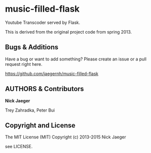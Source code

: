 # music-filled-flask

Youtube Transcoder served by Flask.

This is derived from the original project code from spring 2013.


Bugs & Additions
------------------------

Have a bug or want to add something? Please create an issue or a pull request right here.

https://github.com/jaegernh/music-filled-flask


AUTHORS & Contributors
------------------------

**Nick Jaeger**

Trey Zahradka, Peter Bui


Copyright and License
------------------------

The MIT License (MIT)
Copyright (c) 2013-2015 Nick Jaeger

see LICENSE.
